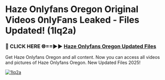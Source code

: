 # Haze Onlyfans Oregon Original Videos 0nlyFans Leaked - Files Updated! (1lq2a)

<h3>🔴 CLICK HERE 🌐==►► <a href="https://tinyurl.com/x26r9saj" rel="nofollow">Haze Onlyfans Oregon Updated Files</a></h3>

Get Haze Onlyfans Oregon and all content. Now you can access all videos and pictures of Haze Onlyfans Oregon. New Updated Files 2025!

[![1lq2a](https://i.imgur.com/LkgZPqh.gif)](https://tinyurl.com/x26r9saj)

